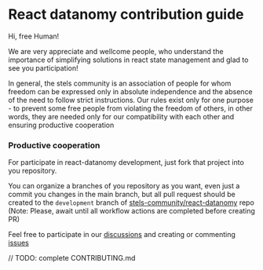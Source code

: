 # React datanomy contribution guide

Hi, free Human!

We are very appreciate and wellcome people, who understand the importance of simplifying solutions in react state management and glad to see you participation!

In general, the stels community is an association of people for whom freedom can be expressed only in absolute independence and the absence of the need to follow strict instructions. Our rules exist only for one purpose - to prevent some free people from violating the freedom of others, in other words, they are needed only for our compatibility with each other and ensuring productive cooperation

### Productive cooperation

For participate in react-datanomy development, just fork that project into you repository.

You can organize a branches of you repository as you want, even just a commit you changes in the main branch, but all pull request should be created to the `development` branch of [stels-community/react-datanomy](https://github.com/stels-community/react-datanomy/tree/development) repo (Note: Please, await until all workflow actions are completed before creating PR)

Feel free to participate in our [discussions](https://github.com/stels-community/react-datanomy/discussions) and creating or commenting [issues](https://github.com/stels-community/react-datanomy/issues)

// TODO: complete CONTRIBUTING.md
